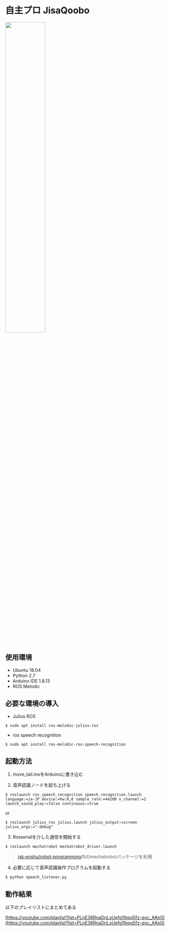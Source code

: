 # 自主プロ JisaQoobo
<img src="https://user-images.githubusercontent.com/67531577/106209150-dd2dee00-6207-11eb-8466-f9a885bbe399.JPG" width=50%>

## 使用環境
- Ubuntu 18.04
- Python 2.7
- Arduino IDE 1.8.13
- ROS Melodic

## 必要な環境の導入
- Julius ROS

`$ sudo apt install ros-melodic-julius-ros`

- ros speech recognition

`$ sudo apt install ros-melodic-ros-speech-recognition`

## 起動方法
1. move_tail.inoをArduinoに書き込む

2. 音声認識ノードを起ち上げる

`$ roslaunch ros_speech_recognition speech_recognition.launch language:=ja-JP device:=hw:0,0 sample_rate:=44100 n_channel:=2 launch_sound_play:=false continuous:=true`

or

`$ roslaunch julius_ros julius.launch julius_output:=screen julius_args:="-debug"`

3. Rosserialを介した通信を開始する


`$ roslaunch mechatrobot mechatrobot_driver.launch`

>[jsk-enshu/robot-programming](https://github.com/jsk-enshu/robot-programming.git)内のmechatrobotパッケージを利用


4. 必要に応じて音声認識操作プログラムを起動する

`$ python speech_listener.py`

## 動作結果
以下のプレイリストにまとめてある

[https://youtube.com/playlist?list=PLnE36RnaDnLsUefg1Ihpq5fz-qoc_AKe0](https://youtube.com/playlist?list=PLnE36RnaDnLsUefg1Ihpq5fz-qoc_AKe0)
